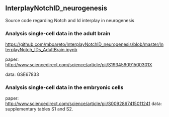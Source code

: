 ## InterplayNotchID_neurogenesis
Source code regarding Notch and Id interplay in neurogenesis


### Analysis single-cell data in the adult brain 
https://github.com/mboareto/InterplayNotchID_neurogenesis/blob/master/InterplayNotch_IDs_AdultBrain.ipynb

paper: http://www.sciencedirect.com/science/article/pii/S193459091500301X

data: GSE67833

### Analysis single-cell data in the embryonic cells


paper: http://www.sciencedirect.com/science/article/pii/S0092867415011241
data: supplementary tables S1 and S2.
